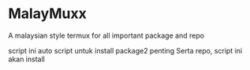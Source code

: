 # MalayMuxx
A malaysian style termux for all important package and repo

script ini auto script untuk install 
package2 penting Serta repo, script ini 
akan install 
